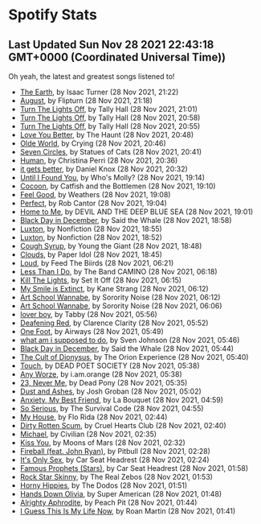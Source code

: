 
# Spotify Stats
## Last Updated Sun Nov 28 2021 22:43:18 GMT+0000 (Coordinated Universal Time))

Oh yeah, the latest and greatest songs listened to!

- [The Earth](https://www.last.fm/music/Isaac+Turner/_/The+Earth), by Isaac Turner (28 Nov 2021, 21:22)
- [August](https://www.last.fm/music/Flipturn/_/August), by Flipturn (28 Nov 2021, 21:18)
- [Turn The Lights Off](https://www.last.fm/music/Tally+Hall/_/Turn+The+Lights+Off), by Tally Hall (28 Nov 2021, 21:01)
- [Turn The Lights Off](https://www.last.fm/music/Tally+Hall/_/Turn+The+Lights+Off), by Tally Hall (28 Nov 2021, 20:58)
- [Turn The Lights Off](https://www.last.fm/music/Tally+Hall/_/Turn+The+Lights+Off), by Tally Hall (28 Nov 2021, 20:55)
- [Love You Better](https://www.last.fm/music/The+Haunt/_/Love+You+Better), by The Haunt (28 Nov 2021, 20:48)
- [Olde World](https://www.last.fm/music/Crying/_/Olde+World), by Crying (28 Nov 2021, 20:46)
- [Seven Circles](https://www.last.fm/music/Statues+of+Cats/_/Seven+Circles), by Statues of Cats (28 Nov 2021, 20:41)
- [Human](https://www.last.fm/music/Christina+Perri/_/Human), by Christina Perri (28 Nov 2021, 20:36)
- [it gets better](https://www.last.fm/music/Daniel+Knox/_/it+gets+better), by Daniel Knox (28 Nov 2021, 20:32)
- [Until I Found You](https://www.last.fm/music/Who%27s+Molly%3F/_/Until+I+Found+You), by Who's Molly? (28 Nov 2021, 19:14)
- [Cocoon](https://www.last.fm/music/Catfish+and+the+Bottlemen/_/Cocoon), by Catfish and the Bottlemen (28 Nov 2021, 19:10)
- [Feel Good](https://www.last.fm/music/Weathers/_/Feel+Good), by Weathers (28 Nov 2021, 19:08)
- [Perfect](https://www.last.fm/music/Rob+Cantor/_/Perfect), by Rob Cantor (28 Nov 2021, 19:04)
- [Home to Me](https://www.last.fm/music/DEVIL+AND+THE+DEEP+BLUE+SEA/_/Home+to+Me), by DEVIL AND THE DEEP BLUE SEA (28 Nov 2021, 19:01)
- [Black Day in December](https://www.last.fm/music/Said+the+Whale/_/Black+Day+in+December), by Said the Whale (28 Nov 2021, 18:58)
- [Luxton](https://www.last.fm/music/Nonfiction/_/Luxton), by Nonfiction (28 Nov 2021, 18:55)
- [Luxton](https://www.last.fm/music/Nonfiction/_/Luxton), by Nonfiction (28 Nov 2021, 18:52)
- [Cough Syrup](https://www.last.fm/music/Young+the+Giant/_/Cough+Syrup), by Young the Giant (28 Nov 2021, 18:48)
- [Clouds](https://www.last.fm/music/Paper+Idol/_/Clouds), by Paper Idol (28 Nov 2021, 18:45)
- [Loud](https://www.last.fm/music/Feed+The+Biirds/_/Loud), by Feed The Biirds (28 Nov 2021, 06:21)
- [Less Than I Do](https://www.last.fm/music/The+Band+CAMINO/_/Less+Than+I+Do), by The Band CAMINO (28 Nov 2021, 06:18)
- [Kill The Lights](https://www.last.fm/music/Set+It+Off/_/Kill+The+Lights), by Set It Off (28 Nov 2021, 06:15)
- [My Smile is Extinct](https://www.last.fm/music/Kane+Strang/_/My+Smile+is+Extinct), by Kane Strang (28 Nov 2021, 06:12)
- [Art School Wannabe](https://www.last.fm/music/Sorority+Noise/_/Art+School+Wannabe), by Sorority Noise (28 Nov 2021, 06:12)
- [Art School Wannabe](https://www.last.fm/music/Sorority+Noise/_/Art+School+Wannabe), by Sorority Noise (28 Nov 2021, 06:06)
- [lover boy](https://www.last.fm/music/Tabby/_/lover+boy), by Tabby (28 Nov 2021, 05:56)
- [Deafening Red](https://www.last.fm/music/Clarence+Clarity/_/Deafening+Red), by Clarence Clarity (28 Nov 2021, 05:52)
- [One Foot](https://www.last.fm/music/Airways/_/One+Foot), by Airways (28 Nov 2021, 05:49)
- [what am i supposed to do](https://www.last.fm/music/Sven+Johnson/_/what+am+i+supposed+to+do), by Sven Johnson (28 Nov 2021, 05:46)
- [Black Day in December](https://www.last.fm/music/Said+the+Whale/_/Black+Day+in+December), by Said the Whale (28 Nov 2021, 05:44)
- [The Cult of Dionysus](https://www.last.fm/music/The+Orion+Experience/_/The+Cult+of+Dionysus), by The Orion Experience (28 Nov 2021, 05:40)
- [Touch](https://www.last.fm/music/DEAD+POET+SOCIETY/_/Touch), by DEAD POET SOCIETY (28 Nov 2021, 05:38)
- [Any Worze](https://www.last.fm/music/i.am.orange/_/Any+Worze), by i.am.orange (28 Nov 2021, 05:38)
- [23, Never Me](https://www.last.fm/music/Dead+Pony/_/23,+Never+Me), by Dead Pony (28 Nov 2021, 05:35)
- [Dust and Ashes](https://www.last.fm/music/Josh+Groban/_/Dust+and+Ashes), by Josh Groban (28 Nov 2021, 05:02)
- [Anxiety, My Best Friend](https://www.last.fm/music/La+Bouquet/_/Anxiety,+My+Best+Friend), by La Bouquet (28 Nov 2021, 04:59)
- [So Serious](https://www.last.fm/music/The+Survival+Code/_/So+Serious), by The Survival Code (28 Nov 2021, 04:55)
- [My House](https://www.last.fm/music/Flo+Rida/_/My+House), by Flo Rida (28 Nov 2021, 02:44)
- [Dirty Rotten Scum](https://www.last.fm/music/Cruel+Hearts+Club/_/Dirty+Rotten+Scum), by Cruel Hearts Club (28 Nov 2021, 02:40)
- [Michael](https://www.last.fm/music/Civilian/_/Michael), by Civilian (28 Nov 2021, 02:35)
- [Kiss You](https://www.last.fm/music/Moons+of+Mars/_/Kiss+You), by Moons of Mars (28 Nov 2021, 02:32)
- [Fireball (feat. John Ryan)](https://www.last.fm/music/Pitbull/_/Fireball+(feat.+John+Ryan)), by Pitbull (28 Nov 2021, 02:28)
- [It's Only Sex](https://www.last.fm/music/Car+Seat+Headrest/_/It%27s+Only+Sex), by Car Seat Headrest (28 Nov 2021, 02:24)
- [Famous Prophets (Stars)](https://www.last.fm/music/Car+Seat+Headrest/_/Famous+Prophets+(Stars)), by Car Seat Headrest (28 Nov 2021, 01:58)
- [Rock Star Skinny](https://www.last.fm/music/The+Real+Zebos/_/Rock+Star+Skinny), by The Real Zebos (28 Nov 2021, 01:53)
- [Horny Hippies](https://www.last.fm/music/The+Dodos/_/Horny+Hippies), by The Dodos (28 Nov 2021, 01:51)
- [Hands Down Olivia](https://www.last.fm/music/Super+American/_/Hands+Down+Olivia), by Super American (28 Nov 2021, 01:48)
- [Alrighty Aphrodite](https://www.last.fm/music/Peach+Pit/_/Alrighty+Aphrodite), by Peach Pit (28 Nov 2021, 01:44)
- [I Guess This Is My Life Now](https://www.last.fm/music/Roan+Martin/_/I+Guess+This+Is+My+Life+Now), by Roan Martin (28 Nov 2021, 01:41)
